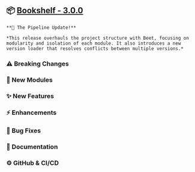 ## 📦 [Bookshelf - 3.0.0](https://github.com/mcbookshelf/Bookshelf/releases/tag/v3.0.0)

```{epigraph}
**🚂 The Pipeline Update!**

*This release overhauls the project structure with Beet, focusing on modularity and isolation of each module. It also introduces a new version loader that resolves conflicts between multiple versions.*
```

### ⚠️ Breaking Changes

### 🎉 New Modules

### ✨ New Features

### ⚡ Enhancements

### 🐛 Bug Fixes

### 📝 Documentation

### ⚙️ GitHub & CI/CD
